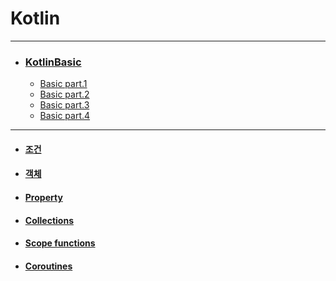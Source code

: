 # Kotlin

---

- ### [KotlinBasic](https://github.com/oxix97/Kotlin/tree/master/Kotlin_In_Action/src/KotlinBasic)
    - [Basic part.1](https://github.com/oxix97/Kotlin/blob/master/Kotlin/src/KotlinBasic/BasicPart.1.md)
    - [Basic part.2](https://github.com/oxix97/Kotlin/blob/master/Kotlin/src/KotlinBasic/BasicPart.2.md)
    - [Basic part.3](https://github.com/oxix97/Kotlin/blob/master/Kotlin/src/KotlinBasic/BasicPart.3.md)
    - [Basic part.4](https://github.com/oxix97/Kotlin/blob/master/Kotlin/src/KotlinBasic/BasicPart.4.md)
    
---
- #### [조건](https://github.com/oxix97/Kotlin/blob/master/Kotlin/src/Condition/Condition.md)
- #### [객체](https://github.com/oxix97/Kotlin/blob/master/Kotlin/src/Class_Object/%EC%A0%95%EC%9D%98.md)
- #### [Property](https://github.com/oxix97/Kotlin/blob/master/Kotlin/src/Property/Property.md)
- #### [Collections](https://github.com/oxix97/Kotlin/tree/master/Kotlin/src/Collections)
- #### [Scope functions](https://github.com/oxix97/Kotlin/blob/master/Kotlin/src/Scope%20functions/scope%20functions.md)
- #### [Coroutines](https://github.com/oxix97/Kotlin/tree/master/Kotlin/src/Coroutines)
